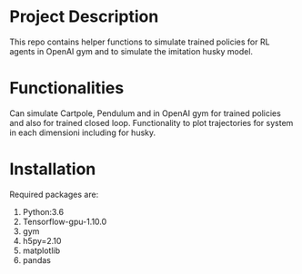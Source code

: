 # Project Description

This repo contains helper functions to simulate trained policies for RL agents in OpenAI gym and to simulate the imitation husky model. 

# Functionalities

Can simulate Cartpole, Pendulum and in OpenAI gym for trained policies and also for trained closed loop. Functionality to plot trajectories for system in each dimensioni including for husky.

# Installation 

Required packages are:

1. Python:3.6
2. Tensorflow-gpu-1.10.0
3. gym
4. h5py=2.10
5. matplotlib
6. pandas
